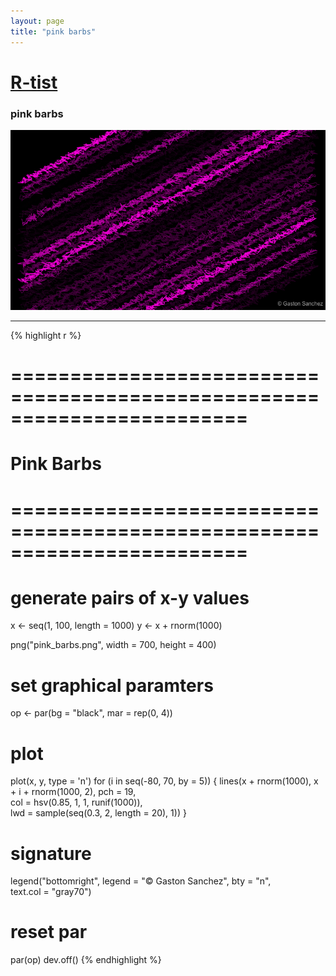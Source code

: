 ```yaml
---
layout: page
title: "pink barbs"
---
```


# [R-tist](/Rtist) 

### pink barbs 

![](/images/pink_barbs.png) 

-----

{% highlight r %} 
# ======================================================================== 
# Pink Barbs 
# ======================================================================== 
# generate pairs of x-y values 
x <- seq(1, 100, length = 1000) 
y <- x + rnorm(1000) 
 
 
png("pink_barbs.png", width = 700, height = 400) 
# set graphical paramters 
op <- par(bg = "black", mar = rep(0, 4)) 
# plot 
plot(x, y, type = 'n') 
for (i in seq(-80, 70, by = 5)) 
{ 
  lines(x + rnorm(1000), x + i + rnorm(1000, 2), pch = 19,  
        col = hsv(0.85, 1, 1, runif(1000)),  
        lwd = sample(seq(0.3, 2, length = 20), 1)) 
} 
# signature 
legend("bottomright", legend = "© Gaston Sanchez", bty = "n",  
       text.col = "gray70") 
# reset par 
par(op) 
dev.off() 
{% endhighlight %} 
